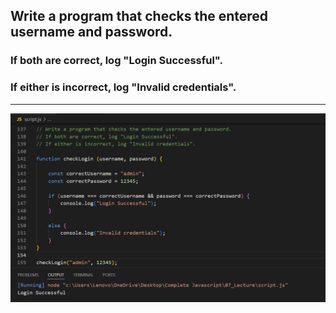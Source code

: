 ## Write a program that checks the entered username and password.
### If both are correct, log "Login Successful".
### If either is incorrect, log "Invalid credentials".

---

![Screenshot](i9.png)
